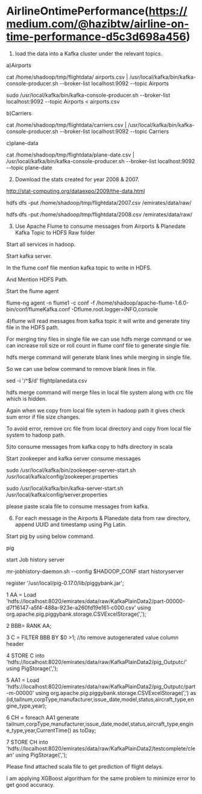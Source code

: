 # AirlineOntimePerformance(https://medium.com/@hazibtw/airline-on-time-performance-d5c3d698a456)

1) load the data into a Kafka cluster under the relevant topics.

a)Airports 

cat /home/shadoop/tmp/flightdata/ airports.csv | /usr/local/kafka/bin/kafka-console-producer.sh --broker-list localhost:9092 --topic Airports

sudo /usr/local/kafka/bin/kafka-console-producer.sh --broker-list localhost:9092 --topic Airports < airports.csv

b)Carriers 

cat /home/shadoop/tmp/flightdata/carriers.csv | /usr/local/kafka/bin/kafka-console-producer.sh --broker-list localhost:9092 --topic Carriers

c)plane-data

cat /home/shadoop/tmp/flightdata/plane-date.csv | /usr/local/kafka/bin/kafka-console-producer.sh --broker-list localhost:9092 --topic plane-date

2) Download the stats created for year 2008 & 2007.

http://stat-computing.org/dataexpo/2009/the-data.html

hdfs dfs -put /home/shadoop/tmp/flightdata/2007.csv  /emirates/data/raw/

hdfs dfs -put /home/shadoop/tmp/flightdata/2008.csv  /emirates/data/raw/

3) Use Apache Flume to consume messages from Airports & Planedate Kafka Topic to HDFS Raw folder

Start all services in hadoop.

Start kafka server.

In the flume conf file mention kafka topic to write in HDFS.

And Mention HDFS Path.

Start the flume agent 

flume-ng agent -n flume1 -c conf -f /home/shadoop/apache-flume-1.6.0-bin/conf/flumeKafka.conf -Dflume.root.logger=INFO,console

4)flume will read messages from kafka topic it will write and generate tiny file in the HDFS path.

For merging tiny files in single file we can use hdfs merge command or we can increase roll size or roll count in flume conf file to generate single file.

hdfs merge command will generate blank lines while merging in single file.

So we can use below command to remove blank lines in file.

sed -i '/^$/d' flightplanedata.csv

hdfs merge command will merge files in local file system along with crc file which is hidden.

Again when we copy from local file sytem in hadoop path it gives check sum error if file size changes.

To avoid error, remove crc file from local directory and copy from local file system to hadoop path.

5)to consume messages from kafka  copy to hdfs directory in scala

Start zookeeper and kafka server consume messages

sudo  /usr/local/kafka/bin/zookeeper-server-start.sh /usr/local/kafka/config/zookeeper.properties

sudo  /usr/local/kafka/bin/kafka-server-start.sh /usr/local/kafka/config/server.properties

please paste scala file to consume  messages from kafka.

6) For each message in the Airports & Planedate data from raw directory, append UUID and timestamp using Pig Latin.

Start pig by using below command.

pig

start Job history server

mr-jobhistory-daemon.sh --config $HADOOP_CONF start historyserver

register '/usr/local/pig-0.17.0/lib/piggybank.jar';

1   AA = Load 'hdfs://localhost:8020/emirates/data/raw/KafkaPlainData2/part-00000-d7f16147-a5f4-488a-923e-a260fd19e161-c000.csv' using org.apache.pig.piggybank.storage.CSVExcelStorage(',');

2   BBB= RANK AA;

3   C = FILTER BBB BY $0 >1; //to remove autogenerated value column header

4   STORE C into 'hdfs://localhost:8020/emirates/data/raw/KafkaPlainData2/pig_Outputc/' using PigStorage(',');

5   AA1 = Load 'hdfs://localhost:8020/emirates/data/raw/KafkaPlainData2/pig_Outputc/part-m-00000' using org.apache.pig.piggybank.storage.CSVExcelStorage(',') as (id,tailnum,corpType,manufacturer,issue_date,model,status,aircraft_type,engine_type,year);

6   CH = foreach AA1 generate tailnum,corpType,manufacturer,issue_date,model,status,aircraft_type,engine_type,year,CurrentTime() as toDay;

7   STORE CH into 'hdfs://localhost:8020/emirates/data/raw/KafkaPlainData2/testcomplete/clean' using PigStorage(',');

Please find attached scala file to get prediction of flight delays. 

I am applying XGBoost algoritham for the same problem to minimize error to get good accuracy.
